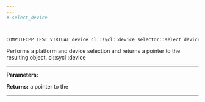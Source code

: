 ```yaml
---
---
# select_device

---
```


```cpp
COMPUTECPP_TEST_VIRTUAL device cl::sycl::device_selector::select_device() const
```


Performs a platform and device selection and returns a pointer to the resulting  object. cl::sycl::device


---
**Parameters:**

**Returns:** a pointer to the 

---
